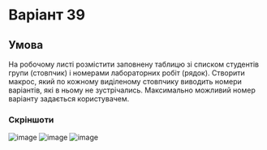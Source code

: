 # Варіант 39
## Умова <br>
На  робочому листі розмістити заповнену таблицю зі списком студентів групи (стовпчик) і номерами лабораторних робіт (рядок). Створити макрос, який по кожному виділеному стовпчику виводить номери варіантів, які в ньому не зустрічались. Максимально можливий номер варіанту задається користувачем.
### Скріншоти
![image](https://user-images.githubusercontent.com/65092760/160095921-a99bae88-e5c6-4d6a-a31e-7fcef6bcfd3e.png)
![image](https://user-images.githubusercontent.com/65092760/160096036-bb40ed94-e0d2-4792-8583-c7c30e84821c.png)
![image](https://user-images.githubusercontent.com/65092760/160096276-b4e486b0-b9dc-44fc-a23f-65dcc3b5383a.png)

